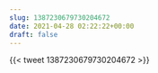 ```yaml
---
slug: 1387230679730204672
date: 2021-04-28 02:22:22+00:00
draft: false
---
```


{{< tweet 1387230679730204672 >}}
